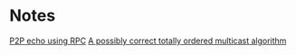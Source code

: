 # Notes
[P2P echo using RPC](https://github.com/ppegusii/gorpcplay)
[A possibly correct totally ordered multicast algorithm](http://www.cs.nuim.ie/~dkelly/CS402-06/Group%20Communication.htm)
